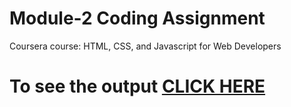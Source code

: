 

# Module-2 Coding Assignment

Coursera course: HTML, CSS, and Javascript for Web Developers

# To see the output [CLICK HERE](https://github.com/samkiet/coursera-test/blob/main/module-2/index.html)

